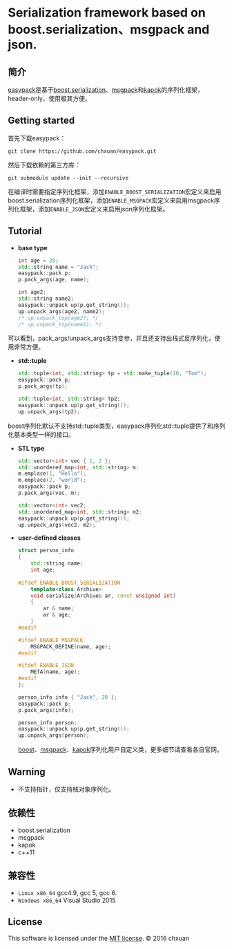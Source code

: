 Serialization framework based on boost.serialization、msgpack and json.
===============================================

## 简介

[easypack][1]是基于[boost.serialization][2]、[msgpack][3]和[kapok][4]的序列化框架，header-only，使用极其方便。

## Getting started
首先下载easypack：

    git clone https://github.com/chxuan/easypack.git

然后下载依赖的第三方库：

    git submodule update --init --recursive
    
在编译时需要指定序列化框架，添加`ENABLE_BOOST_SERIALIZATION`宏定义来启用boost.serialization序列化框架，添加`ENABLE_MSGPACK`宏定义来启用msgpack序列化框架，添加`ENABLE_JSON`宏定义来启用json序列化框架。

## Tutorial
    
 * **base type**

    ```cpp
    int age = 20;
    std::string name = "Jack";
    easypack::pack p;
    p.pack_args(age, name);
    
    int age2;
    std::string name2;
    easypack::unpack up(p.get_string());
    up.unpack_args(age2, name2); 
    /* up.unpack_top(age2); */
    /* up.unpack_top(name2); */
    ```  
可以看到，pack_args/unpack_args支持变参，并且还支持出栈式反序列化，使用非常方便。

 * **std::tuple**

    ```cpp
    std::tuple<int, std::string> tp = std::make_tuple(10, "Tom");
    easypack::pack p;
    p.pack_args(tp);

    std::tuple<int, std::string> tp2;
    easypack::unpack up(p.get_string());
    up.unpack_args(tp2);
    ```  
boost序列化默认不支持std::tuple类型，easypack序列化std::tuple提供了和序列化基本类型一样的接口。

 * **STL type**

    ```cpp
    std::vector<int> vec { 1, 2 };
    std::unordered_map<int, std::string> m;
    m.emplace(1, "Hello");
    m.emplace(2, "world");
    easypack::pack p;
    p.pack_args(vec, m);

    std::vector<int> vec2;
    std::unordered_map<int, std::string> m2;
    easypack::unpack up(p.get_string());
    up.unpack_args(vec2, m2);
    ```

 * **user-defined classes**

    ```cpp
    struct person_info
    {
        std::string name;
        int age;
        
    #ifdef ENABLE_BOOST_SERIALIZATION
        template<class Archive>
        void serialize(Archive& ar, const unsigned int)
        {
            ar & name;
            ar & age;
        }
    #endif
    
    #ifdef ENABLE_MSGPACK
        MSGPACK_DEFINE(name, age);
    #endif
    
    #ifdef ENABLE_JSON
        META(name, age);
    #endif
    };
    
    person_info info { "Jack", 20 };
    easypack::pack p;
    p.pack_args(info);

    person_info person;
    easypack::unpack up(p.get_string());
    up.unpack_args(person);
    ```
    [boost][5]、[msgpack][6]、[kapok][7]序列化用户自定义类，更多细节请查看各自官网。
    
## Warning

 * 不支持指针，仅支持栈对象序列化。

    
## 依赖性

* boost.serialization
* msgpack
* kapok
* c++11

## 兼容性

* `Linux x86_64` gcc4.9, gcc 5, gcc 6.
* `Windows x86_64` Visual Studio 2015

## License
This software is licensed under the [MIT license][8]. © 2016 chxuan


  [1]: https://github.com/chxuan/easypack
  [2]: http://www.boost.org/
  [3]: https://github.com/msgpack/msgpack-c
  [4]: https://github.com/qicosmos/Kapok
  [5]: http://www.boost.org/
  [6]: https://github.com/msgpack/msgpack-c
  [7]: https://github.com/qicosmos/Kapok
  [8]: https://github.com/chxuan/easypack/blob/master/LICENSE

